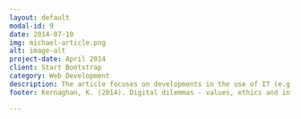 ```yaml
---
layout: default
modal-id: 9
date: 2014-07-10
img: michael-article.png
alt: image-alt
project-date: April 2014
client: Start Bootstrap
category: Web Development
description: The article focuses on developments in the use of IT (e.g. self-service technologies, Big Data, the Internet of Things) as a basis for assessing their implications for public sector values and ethics. Kernaghan argues that “the subject areas of values and ethics and of information technology have received substantial, but largely separate, attention” (Kernaghan, 2014). He claims that there is an increase in volume of literature that solely examines the effects of IT advances on a particular value (an example would be privacy) and there is a limited amount of resources that specifically focuses on the extensive implications of these advances for the values and ethics of public sectors in general.</br>In the 1990s, scholars such as Professor Norbert Weiner of MIT and many others developed a “human-values approach” to computer ethics that raises the importance and consideration for protecting core human values such as life, health, security and happiness. Soon after, in the late 1990s, a new approach to computer ethics was encouraged called the “value-sensitive computer design”. The idea is that to prevent computer-ethics related issues, when a new technology is being developed, early on into the development stage will primarily shift attention towards avoiding harm to human values.</br>As businesses expand their client communications through social media, there have been numerous accounts where “public servants” make a public comment in the form of criticism of government policies and programs. The question lies whether there should be a boundary in which public servants “should be permitted to exercise democratic right of freedom of expression in the information age” (Kernaghan, 2014).</br>The idea of openness and transparency of information being so readily accessible by the public. However useful, Open Data and Big Data possess large management issues. As Open Data has provided full access to government information which can be perceived as excessive and unreasonable amounts of data, Kernaghan argues that there needs to be a method that can determine how much information should be released and in what form. Furthermore, with the ever increasing Big Data available, there will be a need for a substantial number of skilled analysts that are able to extract meaningful information from raw data. Therefore, a compromise between the demand for openness and the demand for privacy must be established within the public sector management of IT.</br>With the use of wireless networks provided by organisations to public servants, employees have the added responsibility to maintain honesty and integrity when accessing the organisation’s wireless network. The company also has the obligation to provide a solution to these ethical concerns as employees may access their network for purposes such as social networking, accessing pornographic and other questionable materials or deliberately or unintentionally releasing confidential information.
footer: Kernaghan, K. (2014). Digital dilemmas - values, ethics and information technology. Canadian Public Administration, 57(2), 295+. Retrieved from <a href="http://go.galegroup.com.ezproxy.lib.monash.edu.au/ps/i.do?p=AONE&sw=w&u=monash&v=2.1&it=r&id=GALE%7CA372884371&asid=ecf46c5b9d6dd729796f55fa82d9035b">Link to article</a>

---
```


